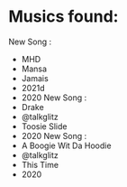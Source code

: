 # Musics found: 

New Song :
   * MHD
   * Mansa
   * Jamais
   * 2021d
   * 2020
New Song :
   * Drake
   * @talkglitz
   * Toosie Slide
   * 2020
New Song :
   * A Boogie Wit Da Hoodie
   * @talkglitz
   * This Time
   * 2020